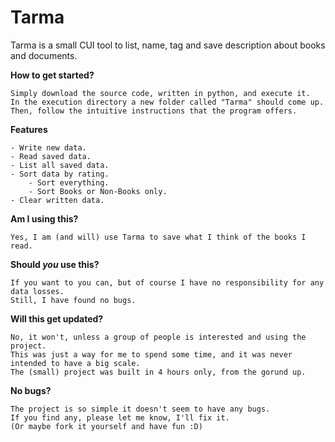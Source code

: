 # Tarma
Tarma is a small CUI tool to list, name, tag and save description about books and documents.

**How to get started?**<br>
```
Simply download the source code, written in python, and execute it.
In the execution directory a new folder called "Tarma" should come up.
Then, follow the intuitive instructions that the program offers.
```

**Features**
```
- Write new data.
- Read saved data.
- List all saved data.
- Sort data by rating.
    - Sort everything.
    - Sort Books or Non-Books only.
- Clear written data.
```

**Am I using this?**
```
Yes, I am (and will) use Tarma to save what I think of the books I read.
```

**Should *you* use this?**
```
If you want to you can, but of course I have no responsibility for any data losses.
Still, I have found no bugs.
```

**Will this get updated?**<br>
```
No, it won't, unless a group of people is interested and using the project.
This was just a way for me to spend some time, and it was never intended to have a big scale.
The (small) project was built in 4 hours only, from the gorund up.
```

**No bugs?**
```
The project is so simple it doesn't seem to have any bugs.
If you find any, please let me know, I'll fix it.
(Or maybe fork it yourself and have fun :D)
```
